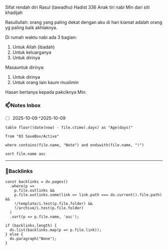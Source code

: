 
Sifat rendah diri Rasul (tawadhu)
Hadist 336
Anak tiri nabi Min dari siti khadijah

Rasullullah: orang yang paling dekat dengan aku di hari kiamat adalah orang yg paling baik akhlaknya.


Di rumah waktu nabi ada 3 bagian:
1. Untuk Allah (ibadah)
2. Untuk keluarganya
3. Untuk dirinya

Masauntuk dirinya:
1. Untuk dirinya
2. Untuk orang lain kaum muslimin


Hasan bertanya kepada pakciknya Min:



### 📫Notes Inbox 
- [ ] 2025-10-09 ^2025-10-09
~~~dataview
table floor((date(now) - file.ctime).days) as "Age(days)"

from "03 SaveBox/Active"

where contains(file.name, "Note") and endswith(file.name, "!")

sort file.name asc
~~~


___
### 🔗Backlinks
~~~dataviewjs
const backlinks = dv.pages()
  .where(p =>
    p.file.outlinks &&
    p.file.outlinks.some(link => link.path === dv.current().file.path) &&
    !/template/i.test(p.file.folder) &&
    !/archive/i.test(p.file.folder)
  )
  .sort(p => p.file.name, 'asc');

if (backlinks.length) {
  dv.list(backlinks.map(p => p.file.link));
} else {
  dv.paragraph("None");
}
~~~

